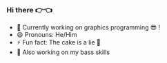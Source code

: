 ### Hi there 👉👈
- 🔭 Currently working on graphics programming 😎 !
- 😄 Pronouns: He/Him
- ⚡ Fun fact: The cake is a lie 🎂
- 🎸 Also working on my bass skills 
<!--
**VHSCODE/VHSCODE** is a ✨ _special_ ✨ repository because its `README.md` (this file) appears on your GitHub profile.

-->
